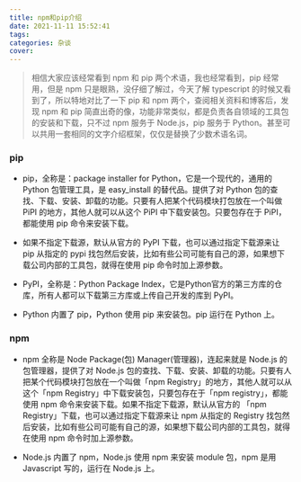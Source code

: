 ```yaml
---
title: npm和pip介绍
date: 2021-11-11 15:52:41
tags: 
categories: 杂谈
cover:
---
```


> 相信大家应该经常看到 npm 和 pip 两个术语，我也经常看到，pip 经常用，但是 npm 只是眼熟，没仔细了解过，今天了解 typescript 的时候又看到了，所以特地对比了一下 pip 和 npm 两个，查阅相关资料和博客后，发现 npm 和 pip 简直出奇的像，功能非常类似，都是负责各自领域的工具包的安装和下载，只不过 npm 服务于 Node.js，pip 服务于 Python。甚至可以共用一套相同的文字介绍框架，仅仅是替换了少数术语名词。

### pip

- pip，全称是：package installer for Python，它是一个现代的，通用的 Python 包管理工具，是 easy_install 的替代品。提供了对 Python 包的查找、下载、安装、卸载的功能。只要有人把某个代码模块打包放在一个叫做 PiPI 的地方，其他人就可以从这个 PiPI 中下载安装包。只要包存在于 PiPI，都能使用 pip 命令来安装下载。

- 如果不指定下载源，默认从官方的 PyPI 下载，也可以通过指定下载源来让 pip 从指定的 pypi 找包然后安装，比如有些公司可能有自己的源，如果想下载公司内部的工具包，就得在使用 pip 命令时加上源参数。
- PyPI，全称是：Python Package Index，它是Python官方的第三方库的仓库，所有人都可以下载第三方库或上传自己开发的库到 PyPI。

- Python 内置了 pip，Python 使用 pip 来安装包。pip 运行在 Python 上。

### npm

- npm 全称是 Node Package(包) Manager(管理器)，连起来就是 Node.js 的包管理器，提供了对 Node.js 包的查找、下载、安装、卸载的功能。只要有人把某个代码模块打包放在一个叫做「npm Registry」的地方，其他人就可以从这个「npm Registry」中下载安装包，只要包存在于「npm registry」，都能使用 npm 命令来安装下载。如果不指定下载源，默认从官方的 「npm Registry」下载，也可以通过指定下载源来让 npm 从指定的 Registry 找包然后安装，比如有些公司可能有自己的源，如果想下载公司内部的工具包，就得在使用 npm 命令时加上源参数。

- Node.js 内置了 npm，Node.js 使用 npm 来安装 module 包，npm 是用 Javascript 写的，运行在 Node.js 上。